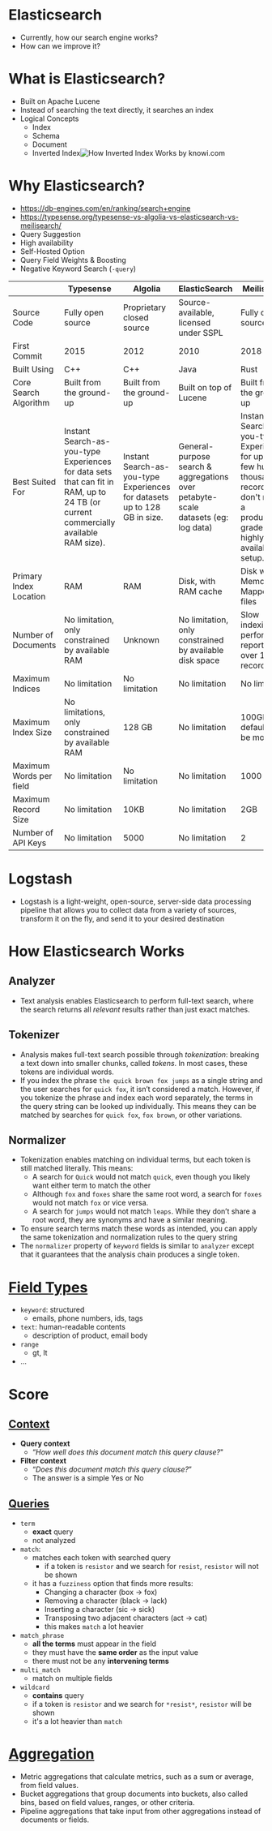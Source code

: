# Elasticsearch
- Currently, how our search engine works?
- How can we improve it?

# What is Elasticsearch?
- Built on Apache Lucene
- Instead of searching the text directly, it searches an index
- Logical Concepts
    - Index
    - Schema
    - Document
    - Inverted Index![How Inverted Index Works by knowi.com](https://www.knowi.com/wp-content/uploads/2020/03/inverse-index.webp)

# Why Elasticsearch?
- https://db-engines.com/en/ranking/search+engine
- https://typesense.org/typesense-vs-algolia-vs-elasticsearch-vs-meilisearch/
- Query Suggestion
- High availability
- Self-Hosted Option
- Query Field Weights & Boosting
- Negative Keyword Search (`-query`)

||Typesense | Algolia | ElasticSearch | Meilisearch|
|---|---|---|---|---|
|Source Code | Fully open source | Proprietary closed source | Source-available, licensed under SSPL | Fully open source|
|First Commit | 2015 | 2012 | 2010 | 2018|
|Built Using | C++ | C++ | Java | Rust|
|Core Search Algorithm | Built from the ground-up | Built from the ground-up | Built on top of Lucene | Built from the ground-up|
|Best Suited For | Instant Search-as-you-type Experiences for data sets that can fit in RAM, up to 24 TB (or current commercially available RAM size). | Instant Search-as-you-type Experiences for datasets up to 128 GB in size. | General-purpose search & aggregations over petabyte-scale datasets (eg: log data) | Instant Search-as-you-type Experiences for up to a few hundred thousand records, that don't require a production-grade highly-available setup.|
|Primary Index Location | RAM | RAM | Disk, with RAM cache | Disk with Memory Mapped files||
|Number of Documents | No limitation, only constrained by available RAM | Unknown | No limitation, only constrained by available disk space | Slow indexing performance reported for over 10K records.|
|Maximum Indices | No limitation | No limitation | No limitation | No limitation|
|Maximum Index Size | No limitations, only constrained by available RAM | 128 GB | No limitation | 100GB default, can be modified|
|Maximum Words per field | No limitation | No limitation | No limitation | 1000|
|Maximum Record Size | No limitation | 10KB | No limitation | 2GB|
|Number of API Keys | No limitation | 5000 | No limitation | 2|

# Logstash
- Logstash is a light-weight, open-source, server-side data processing pipeline that allows you to collect data from a variety of sources, transform it on the fly, and send it to your desired destination

# How Elasticsearch Works
## Analyzer
- Text analysis enables Elasticsearch to perform full-text search, where the search returns all _relevant_ results rather than just exact matches.
## Tokenizer
- Analysis makes full-text search possible through _tokenization_: breaking a text down into smaller chunks, called _tokens_. In most cases, these tokens are individual words.
- If you index the phrase `the quick brown fox jumps` as a single string and the user searches for `quick fox`, it isn’t considered a match. However, if you tokenize the phrase and index each word separately, the terms in the query string can be looked up individually. This means they can be matched by searches for `quick fox`, `fox brown`, or other variations.
## Normalizer
- Tokenization enables matching on individual terms, but each token is still matched literally. This means:
    - A search for `Quick` would not match `quick`, even though you likely want either term to match the other
    - Although `fox` and `foxes` share the same root word, a search for `foxes` would not match `fox` or vice versa.
    - A search for `jumps` would not match `leaps`. While they don’t share a root word, they are synonyms and have a similar meaning.
- To ensure search terms match these words as intended, you can apply the same tokenization and normalization rules to the query string
- The `normalizer` property of `keyword` fields is similar to `analyzer` except that it guarantees that the analysis chain produces a single token.

# [Field Types](https://www.elastic.co/guide/en/elasticsearch/reference/8.2/mapping-types.html)
- `keyword`: structured
    - emails, phone numbers, ids, tags
- `text`: human-readable contents
  - description of product, email body
- `range`
  - gt, lt
- ...

# Score
## [Context](https://www.elastic.co/guide/en/elasticsearch/reference/current/query-filter-context.html)
- **Query context**
    - “_How well does this document match this query clause?_"
- **Filter context**
    - “_Does this document match this query clause?_”
    - The answer is a simple Yes or No
## [Queries](https://www.elastic.co/guide/en/elasticsearch/reference/current/full-text-queries.html)
- `term`
    - **exact** query
    - not analyzed
- `match`:
    - matches each token with searched query
        - if a token is `resistor` and we search for `resist`, `resistor` will not be shown
    - it has a `fuzziness` option that finds more results:
        - Changing a character (box → fox)
        - Removing a character (black → lack)
        - Inserting a character (sic → sick)
        - Transposing two adjacent characters (act → cat)
        - this makes `match` a lot heavier
- `match_phrase`
    - **all the terms** must appear in the field
    - they must have the **same order** as the input value
    - there must not be any **intervening terms**
- `multi_match`
    - match on multiple fields
- `wildcard`
    - **contains** query
    - if a token is `resistor` and we search for `*resist*`, `resistor` will be shown
    - it's a lot heavier than `match`

# [Aggregation](https://www.elastic.co/guide/en/elasticsearch/reference/current/search-aggregations-bucket-terms-aggregation.html)
- Metric aggregations that calculate metrics, such as a sum or average, from field values.
- Bucket aggregations that group documents into buckets, also called bins, based on field values, ranges, or other criteria.
- Pipeline aggregations that take input from other aggregations instead of documents or fields.
